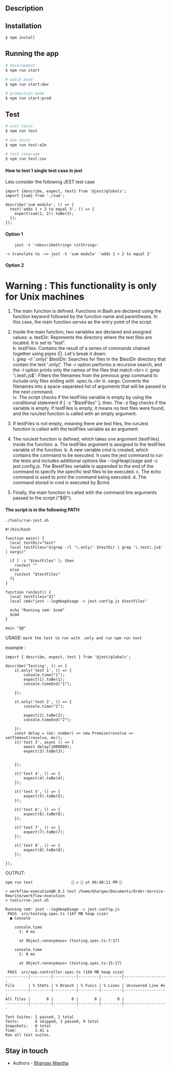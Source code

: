 
## Description






## Installation

```bash
$ npm install
```

## Running the app

```bash
# development
$ npm run start

# watch mode
$ npm run start:dev

# production mode
$ npm run start:prod
```

## Test

```bash
# unit tests
$ npm run test

# e2e tests
$ npm run test:e2e

# test coverage
$ npm run test:cov
```

#### How to test 1 single test case in jest

Lets consider the following JEST test case

```
import {describe, expect, test} from '@jest/globals';
import {sum} from './sum';

describe('sum module', () => {
  test('adds 1 + 2 to equal 3', () => {
    expect(sum(1, 2)).toBe(3);
  });
});

```
#### Option 1
```
    jest -t '<describeString> <itString>'

-> translate to ->> jest -t 'sum module' 'adds 1 + 2 to equal 3'

```
#### Option 2
# Warning : This functionality is only for Unix machines
1. The main function is defined. Functions in Bash are declared using the function keyword followed by the function name and parentheses. In this case, the main function serves as the entry point of the script.
2. Inside the main function, two variables are declared and assigned values:
  a. testDir: Represents the directory where the test files are located. It is set to "test".<br>
  b. testFiles: Contains the result of a series of commands chained together using pipes (|). Let's break it down:<br>
    i. grep -rl '\.only(' $testDir: Searches for files in the $testDir directory that contain the text '.only('. The -r option performs a recursive search, and the -l option prints only the names of the files that match.<br>
    ii. grep '\.test\.js$': Filters the filenames from the previous grep command to include only files ending with .spec.ts.<br
    iii. xargs: Converts the filenames into a space-separated list of arguments that will be passed to the next command.<br>
    iv. The script checks if the testFiles variable is empty by using the conditional statement if [ -z "$testFiles" ]; then. The -z flag checks if the variable is empty. If testFiles is empty, it means no test files were found, and the runJest function is called with an empty argument.<br>

3. If testFiles is not empty, meaning there are test files, the runJest function is called with the testFiles variable as an argument.
4. The runJest function is defined, which takes one argument (testFiles). Inside the function:
  a. The testFiles argument is assigned to the testFiles variable of the function.
  b. A new variable cmd is created, which contains the command to be executed. It uses the jest command to run the tests and includes additional options like --logHeapUsage and -c jest.config.js. The $testFiles variable is appended to the end of the command to specify the specific test files to be executed.
  c. The echo command is used to print the command being executed.
  d. The command stored in cmd is executed by $cmd.
5. Finally, the main function is called with the command line arguments passed to the script ("$@").

#### The script is in the following PATH
`./tools/run-jest.sh`

```
#!/bin/bash

function main() {
  local testDir="test"
  local testFiles="$(grep -rl '\.only(' $testDir | grep '\.test\.js$' | xargs)"

  if [ -z "$testFiles" ]; then
    runJest ""
  else
    runJest "$testFiles"
  fi
}

function runJest() {
  local testFiles="$1"
  local cmd="jest --logHeapUsage -c jest.config.js $testFiles"

  echo "Running cmd: $cmd"
  $cmd
}

main "$@"
```
USAGE: `mark the test to run with .only and run npm run test`

example :
```
import { describe, expect, test } from '@jest/globals';

describe('Testing', () => {
    it.only('test 1', () => {
        console.time("1");
        expect(1).toBe(1);
        console.timeEnd("1");

    });

    it.only('test 2', () => {
        console.time("2");

        expect(2).toBe(2);
        console.timeEnd("2");

    });
    const delay = (ms: number) => new Promise(resolve => setTimeout(resolve, ms));
    it('test 3', async () => {
        await delay(1000000);
        expect(3).toBe(3);


    });

    it('test 4', () => {
        expect(4).toBe(4);
    });

    it('test 5', () => {
        expect(5).toBe(5);
    });

    it('test 6', () => {
        expect(6).toBe(6);
    });

    it('test 7', () => {
        expect(7).toBe(7);
    });

    it('test 8', () => {
        expect(8).toBe(8);
    });

});

```
OUTPUT:
```
npm run test                  ✔  at 06:40:11 PM  

> workflow-execution@0.0.1 test /home/bhargav/Documents/Order-Service-Rewrite/workflow-execution
> tools/run-jest.sh

Running cmd: jest --logHeapUsage -c jest.config.js 
 PASS  src/testing.spec.ts (147 MB heap size)
  ● Console

    console.time
      1: 0 ms

      at Object.<anonymous> (testing.spec.ts:7:17)

    console.time
      2: 0 ms

      at Object.<anonymous> (testing.spec.ts:15:17)

 PASS  src/app.controller.spec.ts (160 MB heap size)
----------|---------|----------|---------|---------|-------------------
File      | % Stmts | % Branch | % Funcs | % Lines | Uncovered Line #s 
----------|---------|----------|---------|---------|-------------------
All files |       0 |        0 |       0 |       0 |                   
----------|---------|----------|---------|---------|-------------------

Test Suites: 2 passed, 2 total
Tests:       6 skipped, 3 passed, 9 total
Snapshots:   0 total
Time:        2.41 s
Ran all test suites.

```


## Stay in touch

- Authors - [Bhargav Mantha](manthabhargav@gmail.com)



